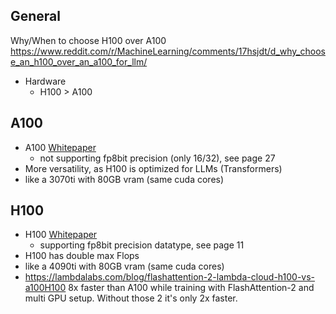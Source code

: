 
## General

Why/When to choose H100 over A100
https://www.reddit.com/r/MachineLearning/comments/17hsjdt/d_why_choose_an_h100_over_an_a100_for_llm/

- Hardware
	- H100 > A100

## A100
- A100 [Whitepaper](https://images.nvidia.com/aem-dam/en-zz/Solutions/data-center/nvidia-ampere-architecture-whitepaper.pdf)
	- not supporting fp8bit precision (only 16/32), see page 27
- More versatility, as H100 is optimized for LLMs (Transformers)
- like a 3070ti with 80GB vram (same cuda cores)

## H100
- H100 [Whitepaper](https://www.advancedclustering.com/wp-content/uploads/2022/03/gtc22-whitepaper-hopper.pdf)
	- supporting fp8bit precision datatype, see page 11
- H100 has double max Flops
- like a 4090ti with 80GB vram (same cuda cores)
- https://lambdalabs.com/blog/flashattention-2-lambda-cloud-h100-vs-a100H100 8x faster than A100 while training with FlashAttention-2 and multi GPU setup. Without those 2 it's only 2x faster.
